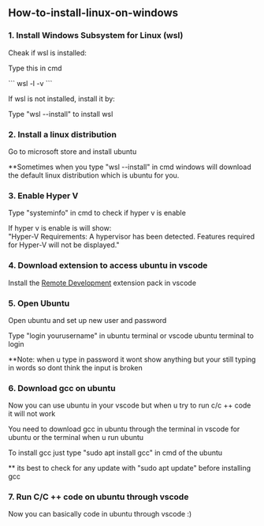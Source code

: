 ## How-to-install-linux-on-windows

### 1. Install Windows Subsystem for Linux (wsl)
<p>Cheak if wsl is installed:</p>
<p>Type this in cmd</p>
```
wsl -l -v
```
<p>If wsl is not installed, install it by:</p>
<p>Type "wsl --install" to install wsl</p>

### 2. Install a linux distribution
<p>Go to microsoft store and install ubuntu</p>
<p>**Sometimes when you type "wsl --install" in cmd windows will download the default
linux distribution which is ubuntu for you.</p>

### 3. Enable Hyper V
<p>Type "systeminfo" in cmd to check if hyper v is enable</p>
<p>If hyper v is enable is will show: <br>
"Hyper-V Requirements:      A hypervisor has been detected. Features required for Hyper-V will not be displayed."</p>

### 4. Download extension to access ubuntu in vscode
<p>Install the <a href="https://marketplace.visualstudio.com/items?itemName=ms-vscode-remote.vscode-remote-extensionpack" target="_blank" rel="noopener noreferrer">Remote Development</a> extension pack in vscode</p>

### 5. Open Ubuntu
<p>Open ubuntu and set up new user and password</p>
<p>Type "login yourusername" in ubuntu terminal or vscode ubuntu terminal to login</p>
<p>**Note: when u type in password it wont show anything but your still typing in words so dont think the input is broken</p>

### 6. Download gcc on ubuntu
<p>Now you can use ubuntu in your vscode but when u try to run c/c ++ code it will not work</p>
<p>You need to download gcc in ubuntu through the terminal in vscode for ubuntu or the terminal when u run ubuntu</p>
<p>To install gcc just type "sudo apt install gcc" in cmd of the ubuntu</p>
<p>** its best to check for any update with "sudo apt update" before installing gcc</p>

### 7. Run C/C ++ code on ubuntu through vscode
<p>Now you can basically code in ubuntu through vscode :)</p>
